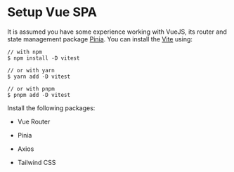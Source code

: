 # Setup Vue SPA

It is assumed you have some experience working with VueJS, its router and state management package [Pinia](https://pinia.vuejs.org/). You can install the [Vite](https://vitest.dev/) using:

```
// with npm
$ npm install -D vitest

// or with yarn
$ yarn add -D vitest

// or with pnpm
$ pnpm add -D vitest
```

Install the following packages:

- Vue Router

- Pinia

- Axios

- Tailwind CSS

